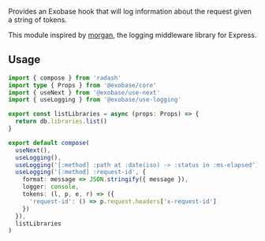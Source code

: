 Provides an Exobase hook that will log information about the request given a string of tokens.

This module inspired by [morgan](https://github.com/expressjs/morgan), the logging middleware library for Express.

## Usage

```ts
import { compose } from 'radash'
import type { Props } from '@exobase/core'
import { useNext } from '@exobase/use-next'
import { useLogging } from '@exobase/use-logging'

export const listLibraries = async (props: Props) => {
  return db.libraries.list()
}

export default compose(
  useNext(),
  useLogging(),
  useLogging('[:method] :path at :date(iso) -> :status in :ms-elapsed'),
  useLogging('[:method] :request-id', {
    format: message => JSON.stringify({ message }),
    logger: console,
    tokens: (l, p, e, r) => ({
      'request-id': () => p.request.headers['x-request-id']
    })
  }),
  listLibraries
)
```
